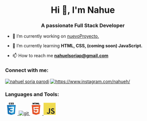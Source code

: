 <h1 align="center"> Hi 👋, I'm Nahue </h1>
<h3 align="center">A passionate Full Stack Developer</h3>

- 🔭 I’m currently working on [nuevoProyecto.](https://github.com/Nahuewe/nuevoProyecto)

- 🌱 I’m currently learning **HTML, CSS, (coming soon) JavaScript.**

- 📫 How to reach me **nahuelsoriap@gmail.com**

<h3 align="left">Connect with me:</h3>
<p align="left">
<a href="https://www.linkedin.com/in/nahuelsoriaparodi/" target="blank"><img align="center" src="https://raw.githubusercontent.com/rahuldkjain/github-profile-readme-generator/master/src/images/icons/Social/linked-in-alt.svg" alt="nahuel soria parodi" height="30" width="40" /></a>
<a href="https://www.instagram.com/nahueh/" target="blank"><img align="center" src="https://raw.githubusercontent.com/rahuldkjain/github-profile-readme-generator/master/src/images/icons/Social/instagram.svg" alt="https://www.instagram.com/nahueh/" height="30" width="40" /></a>
</p>

<h3 align="left">Languages and Tools:</h3>
<p align="left"> <a href="https://www.w3schools.com/css/" target="_blank" rel="noreferrer"> <img src="https://raw.githubusercontent.com/devicons/devicon/master/icons/css3/css3-original-wordmark.svg" alt="css3" width="40" height="40"/> </a> <a href="https://git-scm.com/" target="_blank" rel="noreferrer"> <img src="https://www.vectorlogo.zone/logos/git-scm/git-scm-icon.svg" alt="git" width="40" height="40"/> </a> <a href="https://www.w3.org/html/" target="_blank" rel="noreferrer"> <img src="https://raw.githubusercontent.com/devicons/devicon/master/icons/html5/html5-original-wordmark.svg" alt="html5" width="40" height="40"/> </a> <a href="https://developer.mozilla.org/en-US/docs/Web/JavaScript" target="_blank" rel="noreferrer"> <img src="https://raw.githubusercontent.com/devicons/devicon/master/icons/javascript/javascript-original.svg" alt="javascript" width="40" height="40"/> </a> </p>
